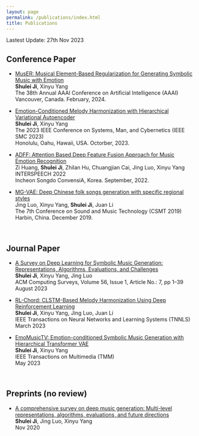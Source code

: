```yaml
---
layout: page
permalink: /publications/index.html
title: Publications
---
```


Lastest Update: 27th Nov 2023&nbsp;  
<!--[中文版本 (Chinese Version)](https://caihanlin.com/file/publications-zh/)-->

## Conference Paper

- [MusER: Musical Element-Based Regularization for Generating Symbolic Music with Emotion](https://arxiv.org/abs/2312.10307)<br>**Shulei Ji**, Xinyu Yang<br>The 38th Annual AAAI Conference on Artificial Intelligence (AAAI)<br> Vancouver, Canada. February, 2024.

- [Emotion-Conditioned Melody Harmonization with Hierarchical Variational Autoencoder](https://www.researchgate.net/publication/373902807_BLEGuard_Hybrid_Detection_Mechanism_for_Spoofing_Attacks_in_Bluetooth_Low_Energy_Networks_Student_Abstract)<br>**Shulei Ji**, Xinyu Yang<br>The 2023 IEEE Conference on Systems, Man, and Cybernetics (IEEE SMC 2023)<br> Honolulu, Oahu, Hawaii, USA. Octorber, 2023.

- [ADFF: Attention Based Deep Feature Fusion Approach for Music Emotion Recognition](https://www.isca-speech.org/archive/pdfs/interspeech_2022/huang22d_interspeech.pdf)<br>Zi Huang, **Shulei Ji**, Zhilan Hu, Chuangjian Cai, Jing Luo, Xinyu Yang<br>INTERSPEECH 2022<br>Incheon Songdo ConvensiA, Korea. September, 2022.

- [MG-VAE: Deep Chinese folk songs generation with specific regional styles](https://link.springer.com/chapter/10.1007/978-981-15-2756-2_8)<br>Jing Luo, Xinyu Yang, **Shulei Ji**, Juan Li<br>The 7th Conference on Sound and Music Technology (CSMT 2019)<br>Harbin, China. December 2019.

  <br>

## Journal Paper

- [A Survey on Deep Learning for Symbolic Music Generation: Representations, Algorithms, Evaluations, and Challenges](https://dl.acm.org/doi/abs/10.1145/3597493)<br>**Shulei Ji**, Xinyu Yang, Jing Luo<br>ACM Computing Surveys, Volume 56, Issue 1, Article No.: 7, pp 1–39<br>August 2023

- [RL-Chord: CLSTM-Based Melody Harmonization Using Deep Reinforcement Learning](https://ieeexplore.ieee.org/abstract/document/10063204)<br>**Shulei Ji**, Xinyu Yang, Jing Luo, Juan Li<br>IEEE Transactions on Neural Networks and Learning Systems (TNNLS)<br>March 2023

- [EmoMusicTV: Emotion-conditioned Symbolic Music Generation with Hierarchical Transformer VAE](https://ieeexplore.ieee.org/abstract/document/10124351)<br>**Shulei Ji**, Xinyu Yang<br>IEEE Transactions on Multimedia (TMM)<br>May 2023

  <br>

## Preprints (no review)

- [A comprehensive survey on deep music generation: Multi-level representations, algorithms, evaluations, and future directions](https://arxiv.org/abs/2011.06801)<br>**Shulei Ji**, Jing Luo, Xinyu Yang<br>Nov 2020

  <br>
